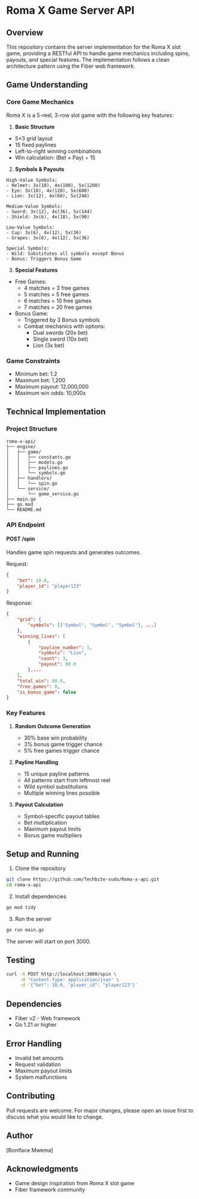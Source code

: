 
# Roma X Game Server API

## Overview
This repository contains the server implementation for the Roma X slot game, providing a RESTful API to handle game mechanics including spins, payouts, and special features. The implementation follows a clean architecture pattern using the Fiber web framework.

## Game Understanding

### Core Game Mechanics
Roma X is a 5-reel, 3-row slot game with the following key features:

1. **Basic Structure**
- 5×3 grid layout
- 15 fixed paylines
- Left-to-right winning combinations
- Win calculation: (Bet × Pay) ÷ 15

2. **Symbols & Payouts**
```
High-Value Symbols:
- Helmet: 3x(18), 4x(180), 5x(1200)
- Eye: 3x(18), 4x(120), 5x(600)
- Lion: 3x(12), 4x(60), 5x(240)

Medium-Value Symbols:
- Sword: 3x(12), 4x(36), 5x(144)
- Shield: 3x(6), 4x(18), 5x(90)

Low-Value Symbols:
- Cup: 3x(6), 4x(12), 5x(36)
- Grapes: 3x(6), 4x(12), 5x(36)

Special Symbols:
- Wild: Substitutes all symbols except Bonus
- Bonus: Triggers Bonus Game
```

3. **Special Features**
- Free Games:
  * 4 matches = 3 free games
  * 5 matches = 5 free games
  * 6 matches = 10 free games
  * 7 matches = 20 free games
- Bonus Game:
  * Triggered by 3 Bonus symbols
  * Combat mechanics with options:
    - Dual swords (20x bet)
    - Single sword (10x bet)
    - Lion (3x bet)

### Game Constraints
- Minimum bet: 1.2
- Maximum bet: 1,200
- Maximum payout: 12,000,000
- Maximum win odds: 10,000x

## Technical Implementation

### Project Structure
```
roma-x-api/
├── engine/
│   ├── game/
│   │   ├── constants.go
│   │   ├── models.go
│   │   ├── paylines.go
│   │   └── symbols.go
│   ├── handlers/
│   │   └── spin.go
│   └── service/
│       └── game_service.go
├── main.go
├── go.mod
└── README.md
```

### API Endpoint

#### POST /spin
Handles game spin requests and generates outcomes.

Request:
```json
{
    "bet": 10.0,
    "player_id": "player123"
}
```

Response:
```json
{
    "grid": {
        "symbols": [["Symbol", "Symbol", "Symbol"], ...]
    },
    "winning_lines": [
        {
            "payline_number": 1,
            "symbols": "Lion",
            "count": 3,
            "payout": 80.0
        },...
    ],
    "total_win": 80.0,
    "free_games": 0,
    "is_bonus_game": false
}
```

### Key Features
1. **Random Outcome Generation**
   - 30% base win probability
   - 3% bonus game trigger chance
   - 5% free games trigger chance

2. **Payline Handling**
   - 15 unique payline patterns
   - All patterns start from leftmost reel
   - Wild symbol substitutions
   - Multiple winning lines possible

3. **Payout Calculation**
   - Symbol-specific payout tables
   - Bet multiplication
   - Maximum payout limits
   - Bonus game multipliers

## Setup and Running

1. Clone the repository
```bash
git clone https://github.com/Techbite-sudo/Roma-x-api.git
cd roma-x-api
```

2. Install dependencies
```bash
go mod tidy
```

3. Run the server
```bash
go run main.go
```

The server will start on port 3000.

## Testing
```bash
curl -X POST http://localhost:3000/spin \
     -H "Content-Type: application/json" \
     -d '{"bet": 10.0, "player_id": "player123"}'
```

## Dependencies
- Fiber v2 - Web framework
- Go 1.21 or higher

## Error Handling
- Invalid bet amounts
- Request validation
- Maximum payout limits
- System malfunctions

## Contributing
Pull requests are welcome. For major changes, please open an issue first to discuss what you would like to change.

## Author
[Boniface Mwema]

## Acknowledgments
- Game design inspiration from Roma X slot game
- Fiber framework community
